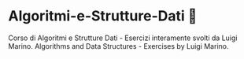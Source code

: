 # Algoritmi-e-Strutture-Dati 🤯

Corso di Algoritmi e Strutture Dati - Esercizi interamente svolti da Luigi Marino.
Algorithms and Data Structures - Exercises by Luigi Marino.
